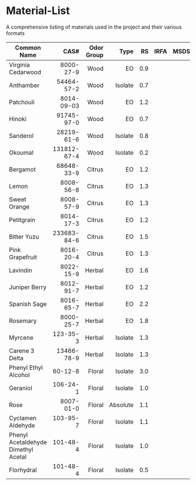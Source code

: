 # Material-List
A comprehensive listing of materials used in the project and their various formats

| Common Name                         | CAS#           | Odor Group | Type     | RS  | IRFA | MSDS |
|-------------------------------------|---------------:|-----------:|---------:|----:|-----:|-----:|
| Virginia Cedarwood                  |      8000-27-9 |       Wood | EO       | 0.9 |      |      |
| Anthamber                           |     54464-57-2 |       Wood | Isolate  | 0.7 |      |      |
| Patchouli                           |     8014-09-03 |       Wood | EO       | 1.2 |      |      |
| Hinoki                              |     91745-97-0 |       Wood | EO       | 0.7 |      |      |
| Sanderol                            |     28219-61-6 |       Wood | Isolate  | 0.8 |      |      |
| Okoumal                             |    131812-67-4 |       Wood | Isolate  | 0.2 |      |      |
| Bergamot                            |     68648-33-9 |     Citrus | EO       | 1.2 |      |      |
| Lemon                               |      8008-56-8 |     Citrus | EO       | 1.3 |      |      |
| Sweet Orange                        |      8008-57-9 |     Citrus | EO       | 1.3 |      |      |
| Petitgrain                          |      8014-17-3 |     Citrus | EO       | 1.2 |      |      |
| Bitter Yuzu                         |    233683-84-6 |     Citrus | EO       | 1.5 |      |      |
| Pink Grapefruit                     |      8016-20-4 |     Citrus | EO       | 1.3 |      |      |
| Lavindin                            |      8022-15-9 |     Herbal | EO       | 1.6 |      |      |
| Juniper Berry                       |      8012-91-7 |     Herbal | EO       | 1.2 |      |      |
| Spanish Sage                        |      8016-65-7 |     Herbal | EO       | 2.2 |      |      |
| Rosemary                            |      8000-25-7 |     Herbal | EO       | 1.8 |      |      |
| Myrcene                             |       123-35-3 |     Herbal | Isolate  | 1.3 |      |      |
| Carene 3 Delta                      |     13466-78-9 |     Herbal | Isolate  | 1.3 |      |      |
| Phenyl Ethyl Alcohol                |        60-12-8 |     Floral | Isolate  | 3.0 |      |      |
| Geraniol                            |       106-24-1 |     Floral | Isolate  | 1.0 |      |      |
| Rose                                |      8007-01-0 |     Floral | Absolute | 1.1 |      |      |
| Cyclamen Aldehyde                   |       103-95-7 |     Floral | Isolate  | 1.1 |      |      |
| Phenyl Acetaldehyde Dimethyl Acetal |       101-48-4 |     Floral | Isolate  | 1.0 |      |      |
| Florhydral                          |       101-48-4 |     Floral | Isolate  | 0.5 |      |      |

